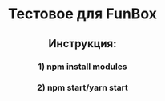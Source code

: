 <h1 align="center">Тестовое для FunBox</a> 
<h2 align="center">Инструкция:</h3>
<h3 align="center">1) npm install modules</h3>
<h3 align="center">2) npm start/yarn start</h3>
